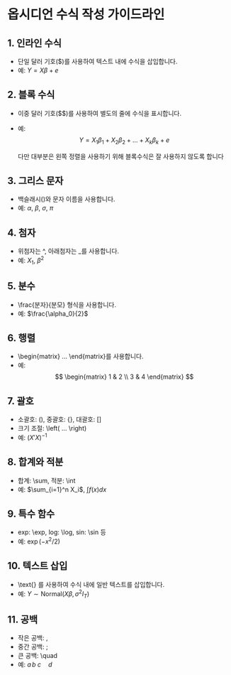 # 옵시디언 수식 작성 가이드라인

## 1. 인라인 수식
- 단일 달러 기호($)를 사용하여 텍스트 내에 수식을 삽입합니다.
- 예: $Y = X\beta + e$

## 2. 블록 수식
- 이중 달러 기호($$)를 사용하여 별도의 줄에 수식을 표시합니다.
- 예:
  $$
  Y = X_1 \beta_1 + X_2 \beta_2 + \dots + X_k \beta_k + e
  $$

  다만 대부분은 왼쪽 정렬을 사용하기 위해 블록수식은 잘 사용하지 않도록 합니다

## 3. 그리스 문자
- 백슬래시(\)와 문자 이름을 사용합니다.
- 예: $\alpha$, $\beta$, $\sigma$, $\pi$

## 4. 첨자
- 위첨자는 ^, 아래첨자는 _를 사용합니다.
- 예: $X_1$, $\beta^2$

## 5. 분수
- \frac{분자}{분모} 형식을 사용합니다.
- 예: $\frac{\alpha_0}{2}$

## 6. 행렬
- \begin{matrix} ... \end{matrix}를 사용합니다.
- 예:
  $$
  \begin{matrix}
  1 & 2 \\
  3 & 4
  \end{matrix}
  $$

## 7. 괄호
- 소괄호: (), 중괄호: \{\}, 대괄호: []
- 크기 조절: \left( ... \right)
- 예: $\left( X'X \right)^{-1}$

## 8. 합계와 적분
- 합계: \sum, 적분: \int
- 예: $\sum_{i=1}^n X_i$, $\int f(x) dx$

## 9. 특수 함수
- exp: \exp, log: \log, sin: \sin 등
- 예: $\exp(-x^2/2)$

## 10. 텍스트 삽입
- \text{} 를 사용하여 수식 내에 일반 텍스트를 삽입합니다.
- 예: $Y \sim \text{Normal}(X\beta, \sigma^2 I_T)$

## 11. 공백
- 작은 공백: \,
- 중간 공백: \;
- 큰 공백: \quad
- 예: $a \, b \; c \quad d$